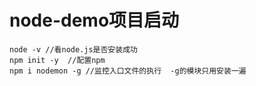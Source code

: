 # node-demo项目启动

```
node -v //看node.js是否安装成功
npm init -y  //配置npm
npm i nodemon -g //监控入口文件的执行  -g的模块只用安装一遍
```

